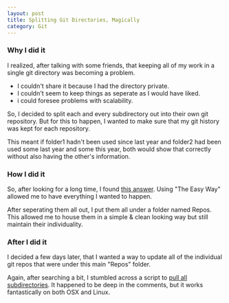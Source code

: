 ```yaml
---
layout: post
title: Splitting Git Directories, Magically
category: Git
---
```

### Why I did it
I realized, after talking with some friends, that keeping all of my work in a single git directory was becoming a problem.
* I couldn't share it because I had the directory private.
* I couldn't seem to keep things as seperate as I would have liked.
* i could foresee problems with scalability.

So, I decided to split each and every subdirectory out into their own git repository. But for this to happen, I wanted to make sure that my git history was kept for each repository.

This meant if folder1 hadn't been used since last year and folder2 had been used some last year and some this year, both would show that correctly without also having the other's information.

### How I did it
So, after looking for a long time, I found [this answer](http://stackoverflow.com/questions/359424/detach-subdirectory-into-separate-git-repository/17864475#17864475). Using "The Easy Way" allowed me to have everything I wanted to happen.


After seperating them all out, I put them all under a folder named Repos. This allowed me to house them in a simple & clean looking way but still maintain their individuality.

### After I did it
I decided a few days later, that I wanted a way to update all of the individual git repos that were under this main "Repos" folder.

Again, after searching a bit, I stumbled across a script to [pull all subdirectories](http://stackoverflow.com/questions/3497123/run-git-pull-over%20-all-subdirectories#comment46218583_12495234).
It happened to be deep in the comments, but it works fantastically on both OSX and Linux.